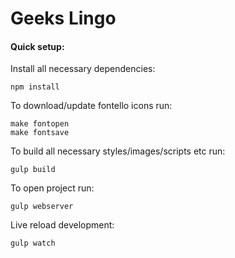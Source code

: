 # Geeks Lingo

#### Quick setup:

Install all necessary dependencies:

```
npm install
```

To download/update fontello icons run:

```
make fontopen
make fontsave
```

To build all necessary styles/images/scripts etc run:

```
gulp build
```

To open project run:

```
gulp webserver
```

Live reload development:

```
gulp watch
```